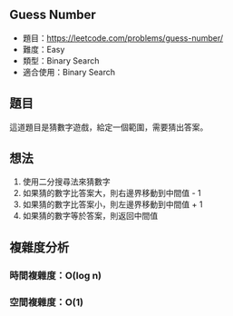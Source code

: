 ## Guess Number

- 題目：https://leetcode.com/problems/guess-number/
- 難度：Easy
- 類型：Binary Search
- 適合使用：Binary Search

## 題目

這道題目是猜數字遊戲，給定一個範圍，需要猜出答案。

## 想法

1. 使用二分搜尋法來猜數字
2. 如果猜的數字比答案大，則右邊界移動到中間值 - 1
3. 如果猜的數字比答案小，則左邊界移動到中間值 + 1
4. 如果猜的數字等於答案，則返回中間值

## 複雜度分析

### 時間複雜度：O(log n)
### 空間複雜度：O(1)